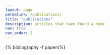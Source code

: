 ```yaml
---
layout: page
permalink: /publications/
title: "publications"
description: articles that have found a home
nav: true
nav_order: 2
---
```


<!-- _pages/publications.md -->
<div class="publications">

{% bibliography -f papers%}

</div>
